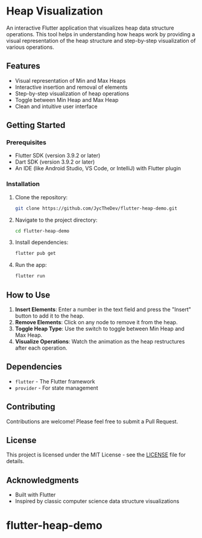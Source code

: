 # Heap Visualization

An interactive Flutter application that visualizes heap data structure operations. This tool helps in understanding how heaps work by providing a visual representation of the heap structure and step-by-step visualization of various operations.

## Features

- Visual representation of Min and Max Heaps
- Interactive insertion and removal of elements
- Step-by-step visualization of heap operations
- Toggle between Min Heap and Max Heap
- Clean and intuitive user interface

## Getting Started

### Prerequisites

- Flutter SDK (version 3.9.2 or later)
- Dart SDK (version 3.9.2 or later)
- An IDE (like Android Studio, VS Code, or IntelliJ) with Flutter plugin

### Installation

1. Clone the repository:

   ```bash
   git clone https://github.com/JycTheDev/flutter-heap-demo.git
   ```

2. Navigate to the project directory:

   ```bash
   cd flutter-heap-demo
   ```

3. Install dependencies:

   ```bash
   flutter pub get
   ```

4. Run the app:
   ```bash
   flutter run
   ```

## How to Use

1. **Insert Elements**: Enter a number in the text field and press the "Insert" button to add it to the heap.
2. **Remove Elements**: Click on any node to remove it from the heap.
3. **Toggle Heap Type**: Use the switch to toggle between Min Heap and Max Heap.
4. **Visualize Operations**: Watch the animation as the heap restructures after each operation.

## Dependencies

- `flutter` - The Flutter framework
- `provider` - For state management

## Contributing

Contributions are welcome! Please feel free to submit a Pull Request.

## License

This project is licensed under the MIT License - see the [LICENSE](LICENSE) file for details.

## Acknowledgments

- Built with Flutter
- Inspired by classic computer science data structure visualizations
# flutter-heap-demo
